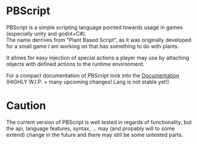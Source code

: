 # PBScript

PBScript is a simple scripting language pointed towards usage in games (especially unity and godot+C#).  
The name derrives from "Plant Based Script", as it was originally developed for a small game I am working on that has something to do with plants.

It allows for easy injection of special actions a player may use by attaching objects with defined actions to the runtime environment.

For a compact documentation of PBScript look into the [Documentation](Documentation/Index.html) (HIGHLY W.I.P. + many upcoming changes! Lang is not stable yet!)


# Caution
The current version of PBScript is well tested in regards of functionality, but the api, language features, syntax, ... may (and propably will to some extend) change in the future and there may still be some untested parts.

